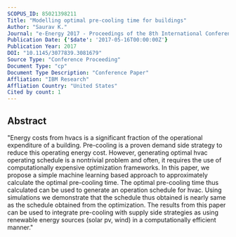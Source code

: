 ```yaml
---
SCOPUS_ID: 85021398211
Title: "Modelling optimal pre-cooling time for buildings"
Author: "Saurav K."
Journal: "e-Energy 2017 - Proceedings of the 8th International Conference on Future Energy Systems"
Publication Date: {'$date': '2017-05-16T00:00:00Z'}
Publication Year: 2017
DOI: "10.1145/3077839.3081679"
Source Type: "Conference Proceeding"
Document Type: "cp"
Document Type Description: "Conference Paper"
Affliation: "IBM Research"
Affliation Country: "United States"
Cited by count: 1
---
```


## Abstract
"Energy costs from hvacs is a significant fraction of the operational expenditure of a building. Pre-cooling is a proven demand side strategy to reduce this operating energy cost. However, generating optimal hvac operating schedule is a nontrivial problem and often, it requires the use of computationally expensive optimization frameworks. In this paper, we propose a simple machine learning based approach to approximately calculate the optimal pre-cooling time. The optimal pre-cooling time thus calculated can be used to generate an operation schedule for hvac. Using simulations we demonstrate that the schedule thus obtained is nearly same as the schedule obtained from the optimization. The results from this paper can be used to integrate pre-cooling with supply side strategies as using renewable energy sources (solar pv, wind) in a computationally efficient manner."
